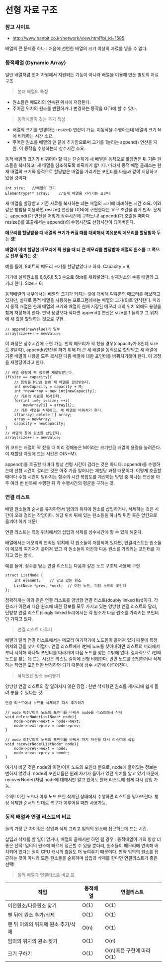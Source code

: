 선형 자료 구조
==============
### 참고 사이트

- http://www.hanbit.co.kr/network/view.html?bi_id=1585

배열의 큰 문제중 하나 : 처음에 선언한 배열의 크기 이상의 자료를 넣을 수 없다.

### 동적배열 (Dynamic Array)

일반 배열처럼 언어 차원에서 지원되는 기능이 아니라 배열을 이용해 만든 별도의 자료구조

>본래 배열의 특징

 - 원소들은 메모리의 연속된 위치에 저장된다.
 - 주어진 위치의 원소를 반환하거나 변경하는 동작을 O(1)에 할 수 있다.
 
>동적배열이 갖는 추가 특성

 - 배열의 크기를 변경하는 resize() 연산이 가능. 이동작을 수행하는데 배열의 크기 N에 비례하는 시간 소요.
 - 주어진 원소를 배열의 맨 끝에 추가함으로써 크기를 1늘리는 append() 연산을 지원. 이 동작을 수행하는데 상수시간 소요.
 
동적 배열의 크기가 바뀌어야 할 때는 단순하게 새 배열을 동적으로 할당받은 뒤 기존 원소들을 복사하고, 새 배열을 참조하도록 바꿔치기 합니다.
따라서 동적 배열 클래스는 현재 배열의 크기와 동적으로 할당받은 배열을 가리키는 포인터를 다음과 같이 저장하고 있을 것이다.

```
int size;	//배열의 크기
ElementType** array;	//실제 배열을 가리키는 포인터
```

새 배열을 할당받고 기존 자료를 복사하는 데는 배열의 크기에 비례하는 시간 소요.
이와 같은 방법을 이용하면 resize() 연산을 O(N)에 구현한다는 요구 조건을 쉽게 만족.
문제는 append()가 연산을 어떻게 상수시간에 구하느냐!
append()가 호출될 때마다 resize()를 호출해서는 append()의 수행시간도 선형시간이 되어버린다.

**메모리를 할당받을 때 배열의 크기가 커질 때를 대비해서 여유분의 메모리를 할당받아 두는 것!**

**배열이 이미 할당한 메모리에 꽉 찼을 때 더 큰 메모리를 할당받아 배열의 원소를 그 쪽으로 전부 옮기는 것!**

예를 들어, 8비트의 메모리 크기를 할당받았다고 하자. Capacity = 8;

거기에 실제원소를 6,6,6,8,5,3 순으로 6bit를 채워넣었다. 실제원소의 수를 배열의 크기라 한다. Size = 6;
	
동적배열의 내부에서는 배열의 크기가 커지는 것에 대비해 여유분의 메모리를 확보하고 있지만, 실제로 동적 배열을 사용하는 프로그램에서는 배열의 크기(6)로 인식한다.
따라서 동적 배열은 현재 배열의 크기와 배열이 현재 저장된 메모리 내의 위치 외에도 용량을 함께 저장해야 한다.
만약 용량보다 작다면 append() 연산은 size를 1 늘리고 그 위치에 새 값을 할당하는 것으로 구현.

```
// append(newValue)의 일부
array[size++] = newValue;
```

이 과정은 상수시간에 구현 가능.
만약 메모리가 꽉 찼을 경우(capacity가 8인데 size도 8일 때), append()연산을 하기 위해 더 큰 새 배열을 동적으로 할당받고 새 배열에 기존 배열의 내용을 모두 복사한 다음 배열에 대한 포인터를 바꿔치기해야 한다.
이 과정을 재할당이라고 한다.

```
// 배열 용량이 꽉 찼으면 재할당받는다.
if(size == capacity){
	// 용량을 M만큼 늘린 새 배열을 할당받는다.
	int newCapacity = capacity + M;
	int *newArray = new int[newCapacity];
	// 기존의 자료를 복사한다.
	for(int i=0; i<size; ++i)
		newArray[i] = array[i];
	// 기존 배열을 삭제하고, 새 배열로 바꿔치기 한다.
	if(array) delete [] array;
	array = newArray;
	capacity = newCapacity;
}
// 배열의 끝에 원소를 삽입한다.
array[size++] = newValue;
```

위 코드는 배열이 꽉 찼을 때 미리 정해놓은 M이라는 크기만큼 배열의 용량을 늘려준다.
이 재할당 과정에 드는 시간은 O(N+M).

append()를 호출할 때마다 항상 선형 시간이 걸리는 것은 아니다. append()를 수행하는데 선형 시간이 걸리는 것은 아주 가끔 일어나는 재할당 과정 때문이다.
이렇게 호출할 때마다 수행 시간이 달라지는 함수의 시간 복잡도를 계산하는 방법 중 하나는 연산을 아주 여러 번 반복해 수행한 뒤 각 수행시간의 평균을 구하는 것.

### 연결 리스트

배열 원소들의 순서를 유지하면서 임의의 위치에 원소를 삽입하거나, 삭제하는 것은 시간이 오래 걸리는 작업이다.
해당 위치 뒤에 있는 원소들을 하나씩 뒤칸 혹은 앞칸으로 옮겨야 하기 때문!

연결 리스트는 특정 위치에서의 삽입과 삭제를 상수시간에 할 수 있게 해준다.

배열에서는 메모리의 연속된 위치에 각 원소들이 저장되어 있다면, 연결리스트는 원소들이 메모리 여기저기 흩어져 있고 각 원소들이 이전과 다음 원소를 가리키는 포인터를 가지고 있는 방식.

예를 들어, 정수를 담는 연결 리스트는 다음과 같은 노드 구조체 사용해 구현
```
struct ListNode {
	int element;	// 담고 있는 원소
	ListNode *prev, *next;	// 이전 노드, 다음 노드의 포인터
};
```
정확하게는 이와 같은 연결 리스트를 양방향 연결 리스트(doubly linked list)이다. 각 원소가 이전과 다음 원소에 대한 정보를 모두 가지고 있는 양방향 연결 리스트와 달리,
단방향 연결 리스트(singly linked list)에서는 각 원소가 다음 원소를 가리키는 포인터만 가지고 있다.

>연결 리스트 다루기

배열과 달리 연결 리스트에서는 메모리 여기저기에 노드들이 흩어져 있기 때문에 특정 위치의 값을 찾기 어렵다. 연결 리스트에서 i번째 노드를 찾아내려면 리스트의 머리에서부터 시작해 
하나씩 포인터를 따라가며 다음 노드를 찾는 수밖에 없다. 결과적으로 i번째 노드를 찾는 데 드는 시간은 리스트 길이에 선형 비례한다.
반면 노드를 삽입하거나 삭제하는 작업은 포인터만 변경하면 되기 때문에 상수 시간에 이루어진다.

>삭제했던 원소 돌려놓기

양방향 연결 리스트의 잘 알려지지 않은 장점 : 한번 삭제했던 원소를 제자리에 쉽게 돌려 놓을 수 있다는 것.

```
연결 리스트에서 노드를 삭제하고 다시 추가하기

// node 이전/이후 노드의 포인터를 바꿔서 node를 리스트에서 삭제
void deleteNode(ListNode* node){
	node->prev->next = node->next;
	node->next->prev = node->prev;
}

// node 이전/이후 노드의 포인터를 바꿔서 자기 자신을 다시 리스트에 삽입
void recoverNode(ListNode* node){
	node->prev->next = node;
	node->next->prev = nonde;
}
```
여기서 바꾼 것은 node의 이전/이후 노드의 포인터 뿐으로, node에 들어있는 정보는 변하지 않았다.
node의 포인터들은 원래 자기가 들어가 있던 위치를 알고 있기 때문에, recoverNode()처럼 node에 대해서만 알고 있어도 원래 리스트에 쉽게 다시 삽입 가능.

주의!! 이전 노드나 이후 노드 또한 삭제된 상태에서 수행하면 리스트를 망가뜨린다. 항상 삭제한 순서의 반대로 복구가 이루어질 때만 사용가능.

### 동적 배열과 연결 리스트의 비교

둘의 가장 큰 차이점은 삽입과 삭제 그리고 임의의 원소에 접근하는데 드는 시간.

삽입과 삭제를 할 일이 없거나, 배열의 끝에서만 하면 될 경우 : 동적배열이 거의 항상 더 좋은 선택!
임의의 원소에 빠르게 접근할 수 있을 뿐더러, 원소들이 메모리에 연속해 배치되어 있다는 점이 CPU 캐시의 효율도 더 높여주기 때문이다.
만약 임의의 원소를 접근하는 것이 아니라 모든 원소들을 순회하며 삽입과 삭제를 한다면 연결리스트가 좋은 선택!

>동적 배열과 연결리스트 비교 표

작업|동적배열|연결리스트
----|--------|----------
이전원소/다음원소 찾기|O(1)|O(1)
맨 뒤에 원소 추가/삭제|O(1)|O(1)
맨 뒤 이외의 위치에 원소 추가/삭제|O(n)|O(1)
임의의 위치의 원소 찾기|O(1)|O(n)
크기 구하기|O(1)|O(n)혹은 구현에 따라O(1)


